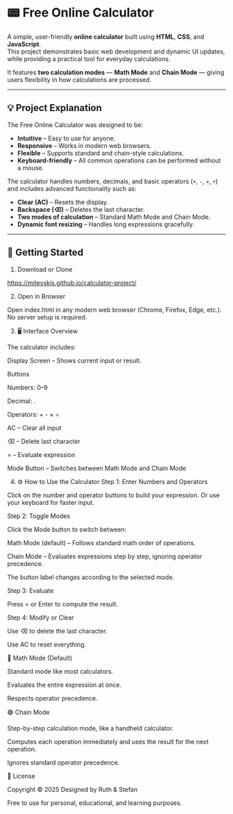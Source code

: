 # 📟 Free Online Calculator

A simple, user-friendly **online calculator** built using **HTML**, **CSS**, and **JavaScript**.  
This project demonstrates basic web development and dynamic UI updates, while providing a practical tool for everyday calculations.  

It features **two calculation modes** — **Math Mode** and **Chain Mode** — giving users flexibility in how calculations are processed.

---

## 💡 Project Explanation

The Free Online Calculator was designed to be:

- **Intuitive** – Easy to use for anyone.
- **Responsive** – Works in modern web browsers.
- **Flexible** – Supports standard and chain-style calculations.
- **Keyboard-friendly** – All common operations can be performed without a mouse.

The calculator handles numbers, decimals, and basic operators (`+`, `-`, `×`, `÷`) and includes advanced functionality such as:

- **Clear (AC)** – Resets the display.
- **Backspace (⌫)** – Deletes the last character.
- **Two modes of calculation** – Standard Math Mode and Chain Mode.
- **Dynamic font resizing** – Handles long expressions gracefully.

---

## 🚀 Getting Started

1. Download or Clone

https://mitevskis.github.io/calculator-project/

2. Open in Browser

Open index.html in any modern web browser (Chrome, Firefox, Edge, etc.).
No server setup is required.

3. 🖥️ Interface Overview

The calculator includes:

Display Screen – Shows current input or result.

Buttons

Numbers: 0–9

Decimal: .

Operators: + - × ÷

AC – Clear all input

⌫ – Delete last character

= – Evaluate expression

Mode Button – Switches between Math Mode and Chain Mode

4. ⚙️ How to Use the Calculator
Step 1: Enter Numbers and Operators

Click on the number and operator buttons to build your expression.
Or use your keyboard for faster input.

Step 2: Toggle Modes

Click the Mode button to switch between:

Math Mode (default) – Follows standard math order of operations.

Chain Mode – Evaluates expressions step by step, ignoring operator precedence.

The button label changes according to the selected mode.

Step 3: Evaluate

Press = or Enter to compute the result.

Step 4: Modify or Clear

Use ⌫ to delete the last character.

Use AC to reset everything.

🔵 Math Mode (Default)

Standard mode like most calculators.

Evaluates the entire expression at once.

Respects operator precedence.

🟢 Chain Mode

Step-by-step calculation mode, like a handheld calculator.

Computes each operation immediately and uses the result for the next operation.

Ignores standard operator precedence.

📜 License

Copyright © 2025
Designed by Ruth & Stefan

Free to use for personal, educational, and learning purposes.